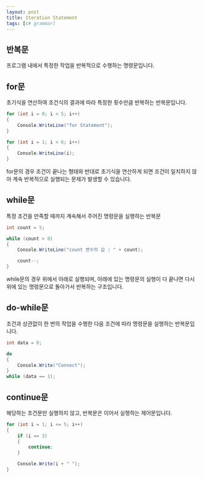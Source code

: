 ```yaml
---
layout: post
title: Iteration Statement
tags: [c# grammar]
---
```


## 반복문

프로그램 내에서 특정한 작업을 반복적으로 수행하는 명령문입니다.

## for문

초기식을 연산하여 조건식의 결과에 따라 특정한 횟수만큼 반복하는 반복문입니다.
~~~c#
for (int i = 0; i < 5; i++)
{
    Console.WriteLine("for Statement");
}

for (int i = 1; i < 6; i++)
{
    Console.WriteLine(i);
}
~~~

for문의 경우 조건이 끝나는 형태와 반대로 초기식을 연산하게 되면
조건이 일치하지 않아 계속 반복적으로 실행되는 문제가 발생할 수 있습니다.

## while문

특정 조건을 만족할 때까지 계속해서 주어진 명령문을 실행하는 반복문
~~~c#
int count = 5;

while (count > 0)
{
    Console.WriteLine("count 변수의 값 : " + count);

    count--;
}
~~~

while문의 경우 위에서 아래로 실행되며, 아래에 있는 명령문의 실행이 다 끝나면
다시 위에 있는 명령문으로 돌아가서 반복하는 구조입니다.

## do-while문

조건과 상관없이 한 번의 작업을 수행한 다음 조건에 따라 명령문을 실행하는 반복문입니다.
~~~c#
int data = 0;

do
{
    Console.Write("Connect");
}
while (data == 1);
~~~

## continue문

해당하는 조건문만 실행하지 않고, 반복문은 이어서 실행하는 제어문입니다.
~~~c#
for (int i = 1; i <= 5; i++)
{
    if (i == 3)
    {
        continue;
    }

    Console.Write(i + " ");
}
~~~